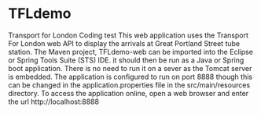 # TFLdemo
Transport for London Coding test
This web application uses the Transport For London web API to display the arrivals at Great Portland Street tube station. 
The Maven project, TFLdemo-web can be imported into the Eclipse or Spring Tools Suite (STS) IDE.
it should then be run as a Java or Spring boot application. There is no need to run it on a sever as the Tomcat server is embedded.
The application is configured to run on port 8888 though this can be changed in the application.properties file in the src/main/resources directory.
To access the application online, open a web browser and enter the url http://localhost:8888

